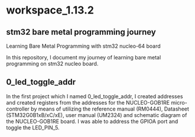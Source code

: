 # workspace_1.13.2

## stm32 bare metal programming journey
Learning Bare Metal Programming with stm32 nucleo-64 board

In this repository, I document my journey of learning bare metal programming on stm32 nucleo board. 

## 0_led_toggle_addr
In the first project which I named 0_led_toggle_addr, I created addresses and created registers from the addresses for the NUCLEO-GOB1RE micro-controller by means of  utilizing the reference manual (RM0444), Datasheet (STM32G0B1xB/xC/xE), user manual (UM2324) and schematic diagram of the NUCLEO-GOB1RE board. I was able to address the GPIOA port and toggle the LED_PIN_5.

